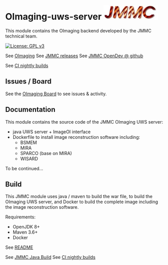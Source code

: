 # OImaging-uws-server    ![JMMC logo](doc/JMMC-logo.jpg)

This module contains the OImaging backend developed by the JMMC technical team.

[![License: GPL v3](https://img.shields.io/badge/License-GPLv3-blue.svg)](LICENSE)


See [OImaging](https://www.jmmc.fr/oimaging)
See [JMMC releases](https://www.jmmc.fr/releases/)
See [JMMC OpenDev @ github](https://github.com/JMMC-OpenDev/)

See [CI nightly builds](https://github.com/JMMC-OpenDev/jmmc-java-build/actions/workflows/build.yml)


## Issues / Board

See the [OImaging Board](https://github.com/orgs/JMMC-OpenDev/projects/3) to see issues & activity.


## Documentation

This module contains the source code of the JMMC OImaging UWS server:
- java UWS server + ImageOI interface
- Dockerfile to install image reconstruction software including:
  - BSMEM
  - MIRA
  - SPARCO (base on MIRA)
  - WISARD

To be continued...


## Build

This JMMC module uses java / maven to build the war file, to build the OImaging UWS server,
and Docker to build the complete image including the image reconstruction software.

Requirements:
- OpenJDK 8+
- Maven 3.6+
- Docker

See [README](https://github.com/JMMC-OpenDev/oimaging-uws-server/blob/master/runtime/docker/oiservices/README.txt)

See [JMMC Java Build](https://github.com/JMMC-OpenDev/jmmc-java-build)
See [CI nightly builds](https://github.com/JMMC-OpenDev/jmmc-java-build/actions/workflows/build.yml)

